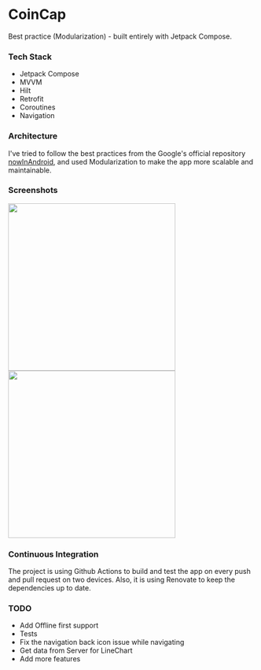 # CoinCap

Best practice (Modularization) - built entirely with Jetpack Compose.

### Tech Stack

- Jetpack Compose
- MVVM
- Hilt
- Retrofit
- Coroutines
- Navigation

### Architecture

I've tried to follow the best practices from the Google's official
repository [nowInAndroid](https://github.com/android/nowinandroid), and used Modularization to make
the app more scalable and maintainable.

### Screenshots

<p>
<img src="https://i.imgur.com/8PCPlF5.png" height="340" />
<img src="https://i.imgur.com/uAhmcqg.png" height="340" />
</p>

### Continuous Integration

The project is using Github Actions to build and test the app on every push and pull request on two
devices. Also, it is using Renovate to keep the dependencies up to date.

### TODO

- Add Offline first support 
- Tests
- Fix the navigation back icon issue while navigating
- Get data from Server for LineChart
- Add more features
